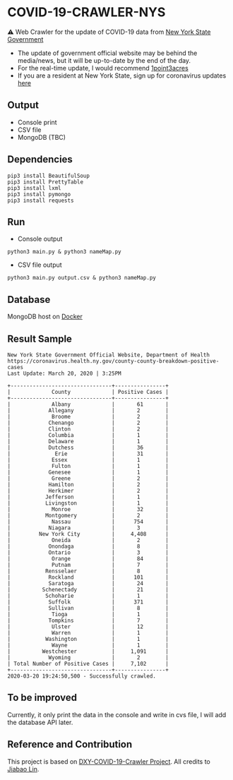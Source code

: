 # COVID-19-CRAWLER-NYS

:warning: Web Crawler for the update of COVID-19 data from [New York State Government](https://coronavirus.health.ny.gov/county-county-breakdown-positive-cases)
- The update of government official website may be behind the media/news, but it will be up-to-date by the end of the day.
- For the real-time update, I would recommend [1point3acres](https://coronavirus.1point3acres.com/?from=timeline&isappinstalled=0)
- If you are a resident at New York State, sign up for coronavirus updates [here](https://now.ny.gov/page/s/coronavirus-updates)

## Output
- Console print
- CSV file
- MongoDB (TBC)

## Dependencies
```shell script
pip3 install BeautifulSoup
pip3 install PrettyTable
pip3 install lxml
pip3 install pymongo
pip3 install requests
```

## Run
- Console output
```shell script
python3 main.py & python3 nameMap.py
```
- CSV file output
```shell script
python3 main.py output.csv & python3 nameMap.py
```
## Database
MongoDB host on [Docker](https://hub.docker.com/_/mongo)
## Result Sample
```
New York State Government Official Website, Department of Health 
https://coronavirus.health.ny.gov/county-county-breakdown-positive-cases
Last Update: March 20, 2020 | 3:25PM

+--------------------------------+----------------+
|             County             | Positive Cases |
+--------------------------------+----------------+
|             Albany             |       61       |
|            Allegany            |       2        |
|             Broome             |       2        |
|            Chenango            |       2        |
|            Clinton             |       2        |
|            Columbia            |       1        |
|            Delaware            |       1        |
|            Dutchess            |       36       |
|              Erie              |       31       |
|             Essex              |       1        |
|             Fulton             |       1        |
|            Genesee             |       1        |
|             Greene             |       2        |
|            Hamilton            |       2        |
|            Herkimer            |       2        |
|           Jefferson            |       1        |
|           Livingston           |       1        |
|             Monroe             |       32       |
|           Montgomery           |       2        |
|             Nassau             |      754       |
|            Niagara             |       3        |
|         New York City          |     4,408      |
|             Oneida             |       2        |
|            Onondaga            |       8        |
|            Ontario             |       3        |
|             Orange             |       84       |
|             Putnam             |       7        |
|           Rensselaer           |       8        |
|            Rockland            |      101       |
|            Saratoga            |       24       |
|          Schenectady           |       21       |
|           Schoharie            |       1        |
|            Suffolk             |      371       |
|            Sullivan            |       8        |
|             Tioga              |       1        |
|            Tompkins            |       7        |
|             Ulster             |       12       |
|             Warren             |       1        |
|           Washington           |       1        |
|             Wayne              |       1        |
|          Westchester           |     1,091      |
|            Wyoming             |       2        |
| Total Number of Positive Cases |     7,102      |
+--------------------------------+----------------+
2020-03-20 19:24:50,500 - Successfully crawled.
```
## To be improved
Currently, it only print the data in the console and write in cvs file, I will add the database API later.

## Reference and Contribution
This project is based on [DXY-COVID-19-Crawler Project](https://github.com/BlankerL/DXY-COVID-19-Crawler).
All credits to [Jiabao Lin](https://github.com/BlankerL).
